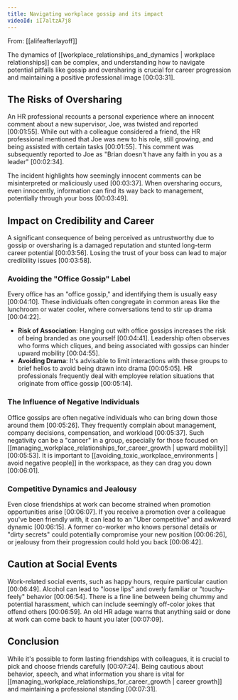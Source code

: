 ```yaml
---
title: Navigating workplace gossip and its impact
videoId: iI7altzA7j8
---
```


From: [[alifeafterlayoff]] <br/> 

The dynamics of [[workplace_relationships_and_dynamics | workplace relationships]] can be complex, and understanding how to navigate potential pitfalls like gossip and oversharing is crucial for career progression and maintaining a positive professional image <a class="yt-timestamp" data-t="00:03:31">[00:03:31]</a>.

## The Risks of Oversharing

An HR professional recounts a personal experience where an innocent comment about a new supervisor, Joe, was twisted and reported <a class="yt-timestamp" data-t="00:01:55">[00:01:55]</a>. While out with a colleague considered a friend, the HR professional mentioned that Joe was new to his role, still growing, and being assisted with certain tasks <a class="yt-timestamp" data-t="00:01:55">[00:01:55]</a>. This comment was subsequently reported to Joe as "Brian doesn't have any faith in you as a leader" <a class="yt-timestamp" data-t="00:02:34">[00:02:34]</a>.

The incident highlights how seemingly innocent comments can be misinterpreted or maliciously used <a class="yt-timestamp" data-t="00:03:37">[00:03:37]</a>. When oversharing occurs, even innocently, information can find its way back to management, potentially through your boss <a class="yt-timestamp" data-t="00:03:49">[00:03:49]</a>.

## Impact on Credibility and Career

A significant consequence of being perceived as untrustworthy due to gossip or oversharing is a damaged reputation and stunted long-term career potential <a class="yt-timestamp" data-t="00:03:56">[00:03:56]</a>. Losing the trust of your boss can lead to major credibility issues <a class="yt-timestamp" data-t="00:03:58">[00:03:58]</a>.

### Avoiding the "Office Gossip" Label

Every office has an "office gossip," and identifying them is usually easy <a class="yt-timestamp" data-t="00:04:10">[00:04:10]</a>. These individuals often congregate in common areas like the lunchroom or water cooler, where conversations tend to stir up drama <a class="yt-timestamp" data-t="00:04:22">[00:04:22]</a>.

*   **Risk of Association**: Hanging out with office gossips increases the risk of being branded as one yourself <a class="yt-timestamp" data-t="00:04:41">[00:04:41]</a>. Leadership often observes who forms which cliques, and being associated with gossips can hinder upward mobility <a class="yt-timestamp" data-t="00:04:55">[00:04:55]</a>.
*   **Avoiding Drama**: It's advisable to limit interactions with these groups to brief hellos to avoid being drawn into drama <a class="yt-timestamp" data-t="00:05:05">[00:05:05]</a>. HR professionals frequently deal with employee relation situations that originate from office gossip <a class="yt-timestamp" data-t="00:05:14">[00:05:14]</a>.

### The Influence of Negative Individuals

Office gossips are often negative individuals who can bring down those around them <a class="yt-timestamp" data-t="00:05:26">[00:05:26]</a>. They frequently complain about management, company decisions, compensation, and workload <a class="yt-timestamp" data-t="00:05:37">[00:05:37]</a>. Such negativity can be a "cancer" in a group, especially for those focused on [[managing_workplace_relationships_for_career_growth | upward mobility]] <a class="yt-timestamp" data-t="00:05:53">[00:05:53]</a>. It is important to [[avoiding_toxic_workplace_environments | avoid negative people]] in the workspace, as they can drag you down <a class="yt-timestamp" data-t="00:06:01">[00:06:01]</a>.

### Competitive Dynamics and Jealousy

Even close friendships at work can become strained when promotion opportunities arise <a class="yt-timestamp" data-t="00:06:07">[00:06:07]</a>. If you receive a promotion over a colleague you've been friendly with, it can lead to an "Uber competitive" and awkward dynamic <a class="yt-timestamp" data-t="00:06:15">[00:06:15]</a>. A former co-worker who knows personal details or "dirty secrets" could potentially compromise your new position <a class="yt-timestamp" data-t="00:06:26">[00:06:26]</a>, or jealousy from their progression could hold you back <a class="yt-timestamp" data-t="00:06:42">[00:06:42]</a>.

## Caution at Social Events

Work-related social events, such as happy hours, require particular caution <a class="yt-timestamp" data-t="00:06:49">[00:06:49]</a>. Alcohol can lead to "loose lips" and overly familiar or "touchy-feely" behavior <a class="yt-timestamp" data-t="00:06:54">[00:06:54]</a>. There is a fine line between being chummy and potential harassment, which can include seemingly off-color jokes that offend others <a class="yt-timestamp" data-t="00:06:59">[00:06:59]</a>. An old HR adage warns that anything said or done at work can come back to haunt you later <a class="yt-timestamp" data-t="00:07:09">[00:07:09]</a>.

## Conclusion

While it's possible to form lasting friendships with colleagues, it is crucial to pick and choose friends carefully <a class="yt-timestamp" data-t="00:07:24">[00:07:24]</a>. Being cautious about behavior, speech, and what information you share is vital for [[managing_workplace_relationships_for_career_growth | career growth]] and maintaining a professional standing <a class="yt-timestamp" data-t="00:07:31">[00:07:31]</a>.